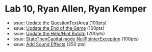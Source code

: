 # Lab 10, Ryan Allen, Ryan Kemper

* Issue: [Update the QuestionTextArea](https://github.com/UCSB-CS56-Projects/cs56-games-states-quiz/issues/18) (100pts)
* Issue: [Update the End of the Game](https://github.com/UCSB-CS56-Projects/cs56-games-states-quiz/issues/19) (100pts)
* Issue: [Update the Help/Hint Butotn](https://github.com/UCSB-CS56-Projects/cs56-games-states-quiz/issues/20) (200pts)
* Issue: [StateThenCapital mode NullPointerException](https://github.com/UCSB-CS56-Projects/cs56-games-states-quiz/issues/21) (100pts)
* Issue: [Add Sound Effects](https://github.com/UCSB-CS56-Projects/cs56-games-states-quiz/issues/22) (250 pts)
